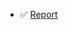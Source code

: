 - ✅ [Report](https://github.com/ZiyuWang1121/Analysis-of-Hollywood-movie-profitability/blob/main/Analysis%20of%20Hollywood%20movie%20profitability.pdf)
